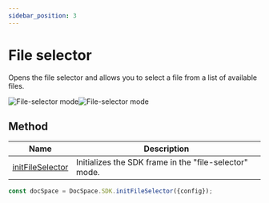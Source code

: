 ```yaml
---
sidebar_position: 3
---
```


# File selector

Opens the file selector and allows you to select a file from a list of available files.

![File-selector mode](/assets/images/docspace/file-selector-mode.png#gh-light-mode-only)![File-selector mode](/assets/images/docspace/file-selector-mode.dark.png#gh-dark-mode-only)

## Method

| Name                                                        | Description                                            |
| ----------------------------------------------------------- | ------------------------------------------------------ |
| [initFileSelector](../methods.md#initfileselector) | Initializes the SDK frame in the "file-selector" mode. |

``` ts
const docSpace = DocSpace.SDK.initFileSelector({config});
```

